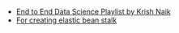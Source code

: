 * [End to End Data Science Playlist by Krish Naik](https://www.youtube.com/watch?v=S_F_c9e2bz4&list=PLZoTAELRMXVPS-dOaVbAux22vzqdgoGhG)
* [For creating elastic bean stalk](https://www.youtube.com/watch?v=cfO5mfI_EdM)
